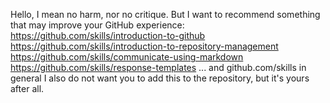Hello,
I mean no harm, nor no critique.
But I want to recommend something that may improve your GitHub experience:
https://github.com/skills/introduction-to-github
https://github.com/skills/introduction-to-repository-management
https://github.com/skills/communicate-using-markdown
https://github.com/skills/response-templates
... and github.com/skills in general
I also do not want you to add this to the repository, but it's yours after all.
